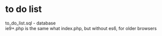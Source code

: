# to do list

to_do_list.sql - database<br />
ie9+.php is the same what index.php, but without es6, for older browsers